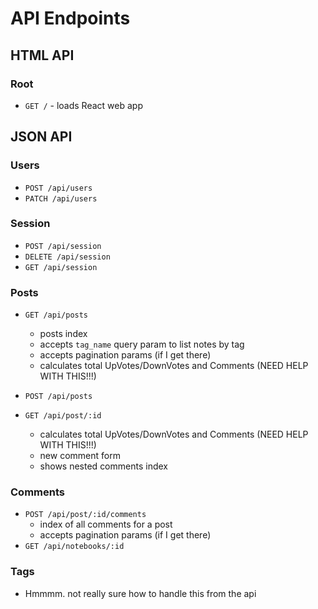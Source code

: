 # API Endpoints

## HTML API

### Root

- `GET /` - loads React web app

## JSON API

### Users

- `POST /api/users`
- `PATCH /api/users`

### Session

- `POST /api/session`
- `DELETE /api/session`
- `GET /api/session`

### Posts

- `GET /api/posts`
  - posts index
  - accepts `tag_name` query param to list notes by tag
  - accepts pagination params (if I get there)
  - calculates total UpVotes/DownVotes and Comments (NEED HELP WITH THIS!!!)

- `POST /api/posts`
- `GET /api/post/:id`
  - calculates total UpVotes/DownVotes and Comments (NEED HELP WITH THIS!!!)
  - new comment form
  - shows nested comments index

### Comments

- `POST /api/post/:id/comments`
  - index of all comments for a post
  - accepts pagination params (if I get there)
- `GET /api/notebooks/:id`

### Tags

- Hmmmm. not really sure how to handle this from the api
